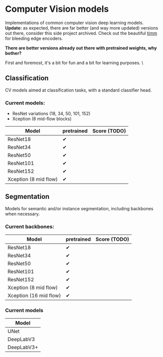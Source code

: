 # Computer Vision models
Implementations of common computer vision deep learning models.
**Update:** as expected, there are far better (and way more updated) versions out there, consider this side project archived.
Check out the beautiful [timm](https://github.com/rwightman/pytorch-image-models) for bleeding edge encoders.

**There are better versions already out there with pretrained weights, why bother?**

First and foremost, it's a bit for fun and a bit for learning purposes. \

## Classification
CV models aimed at classification tasks, with a standard classifier head.

### Current models:
- ResNet variations (18, 34, 50, 101, 152)
- Xception (8 mid-flow blocks)

| Model                | pretrained  | Score (TODO)      |
|----------------------|-------------|-------------------|
| ResNet18             | ✔           |                   |
| ResNet34             | ✔           |                   |
| ResNet50             | ✔           |                   |
| ResNet101            | ✔           |                   |
| ResNet152            | ✔           |                   |
| Xception (8 mid flow)| ✔           |                   |

## Segmentation
Models for semantic and/or instance segmentation, including backbones when necessary.

### Current backbones:
| Model                 | pretrained  | Score (TODO)      |
|-----------------------|-------------|-------------------|
| ResNet18              | ✔           |                   |
| ResNet34              | ✔           |                   |
| ResNet50              | ✔           |                   |
| ResNet101             | ✔           |                   |
| ResNet152             | ✔           |                   |
| Xception (8 mid flow) | ✔           |                   |
| Xception (16 mid flow)| ✔           |                   |


### Current models
| Model                 |
|-----------------------|
| UNet                  |
| DeepLabV3             |
| DeepLabV3+            |
